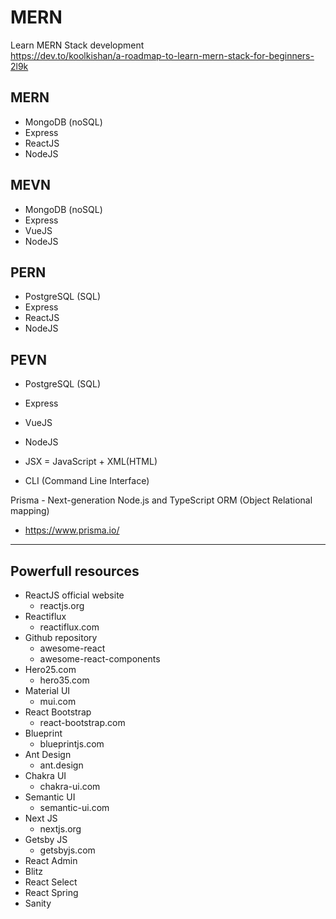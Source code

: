 # MERN
Learn MERN Stack development <br>
https://dev.to/koolkishan/a-roadmap-to-learn-mern-stack-for-beginners-2l9k

## MERN
- MongoDB (noSQL)
- Express
- ReactJS
- NodeJS

## MEVN
- MongoDB (noSQL)
- Express
- VueJS
- NodeJS

## PERN
- PostgreSQL (SQL)
- Express
- ReactJS
- NodeJS

## PEVN
- PostgreSQL (SQL)
- Express
- VueJS
- NodeJS

- JSX = JavaScript + XML(HTML)
- CLI (Command Line Interface)

Prisma - Next-generation Node.js and TypeScript ORM (Object Relational mapping)
- https://www.prisma.io/

---

## Powerfull resources

- ReactJS official website
  - reactjs.org
- Reactiflux
  - reactiflux.com
- Github repository
  - awesome-react
  - awesome-react-components
- Hero25.com
  - hero35.com
- Material UI
  - mui.com
- React Bootstrap
  - react-bootstrap.com
- Blueprint
  - blueprintjs.com
- Ant Design
  - ant.design
- Chakra UI
  - chakra-ui.com
- Semantic UI
  - semantic-ui.com
- Next JS
  - nextjs.org
- Getsby JS
  - getsbyjs.com
- React Admin
- Blitz
- React Select
- React Spring
- Sanity
